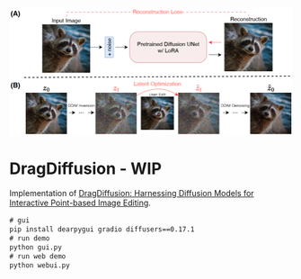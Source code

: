 <img src="./dragdiffusion.png" width="650" alt="Architecture of DragDiffusion"/>

# DragDiffusion - WIP
Implementation of [DragDiffusion: Harnessing Diffusion Models for Interactive Point-based Image Editing](https://arxiv.org/abs/2306.14435).

```shell
# gui
pip install dearpygui gradio diffusers==0.17.1
# run demo
python gui.py
# run web demo
python webui.py
```
